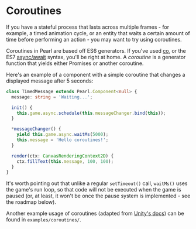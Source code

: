 # Coroutines

If you have a stateful process that lasts across multiple frames - for example, a timed animation cycle, or an entity that waits a certain amount of time before performing an action - you may want to try using coroutines.

Coroutines in Pearl are based off ES6 generators. If you've used [co](https://github.com/tj/co), or the ES7 [async/await](https://ponyfoo.com/articles/understanding-javascript-async-await) syntax, you'll be right at home. A *coroutine* is a generator function that yields either Promises or another coroutine.

Here's an example of a component with a simple coroutine that changes a displayed message after 5 seconds:

```typescript
class TimedMessage extends Pearl.Component<null> {
  message: string = 'Waiting...';

  init() {
    this.game.async.schedule(this.messageChanger.bind(this));
  }

  *messageChanger() {
    yield this.game.async.waitMs(5000);
    this.message = 'Hello coroutines!';
  }

  render(ctx: CanvasRenderingContext2D) {
    ctx.fillText(this.message, 100, 100);
  }
}
```

It's worth pointing out that unlike a regular `setTimeout()` call, `waitMs()` uses the game's run loop, so that code will not be executed when the game is paused (or, at least, it won't be once the pause system is implemented - see the roadmap below).

Another example usage of coroutines (adapted from [Unity's docs](https://docs.unity3d.com/Manual/Coroutines.html)) can be found in `examples/coroutines/`.
